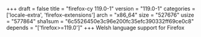 +++
draft = false
title = "firefox-cy 119.0-1"
version = "119.0-1"
categories = ['locale-extra', 'firefox-extensions']
arch = "x86_64"
size = "527676"
usize = "577864"
sha1sum = "6c5526450e3c96e200fc35efc390332ff69ce0c8"
depends = "['firefox>=119.0']"
+++
Welsh language support for Firefox